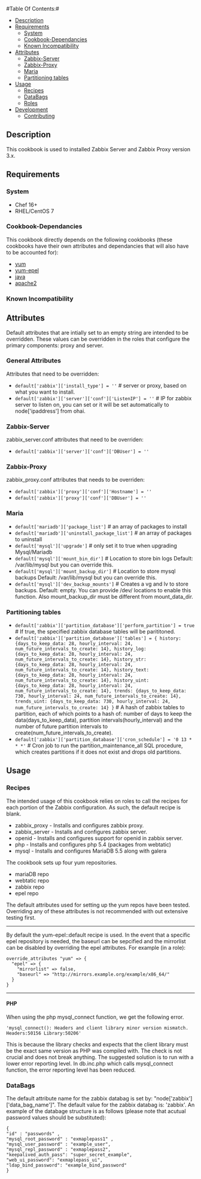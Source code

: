 #Table Of Contents:#
* [Description](#description)
* [Requirements](#requirements)
    * [System](#system)
    * [Cookbook-Dependancies](#cookbook-dependancies)
    * [Known Incompatibility](#Known-Incompatibility)
* [Attributes](#attributes)
    * [Zabbix-Server](#zabbix-server)
    * [Zabbix-Proxy](#zabbix-proxy)
    * [Maria](#maria)
    * [Partitioning tables](#partitioning-tables)
* [Usage](#usage)
    * [Recipes](#databags)
    * [DataBags](#databags)
    * [Roles](#roles)
* [Development](#development)
    * [Contributing](#contributing)

## Description ##

This cookbook is used to installed Zabbix Server and Zabbix Proxy version 3.x. 

## Requirements ##

### System ###
- Chef 16+
- RHEL/CentOS 7

### Cookbook-Dependancies ###
This cookbook directly depends on the following cookbooks (these cookbooks have their own attributes and dependancies that will also have to be accounted for):

* [yum][]
* [yum-epel][]
* [java][]
* [apache2][]

### Known Incompatibility ###

## Attributes ##

Default attributes that are intially set to an empty string are intended to be overridden. These values can be overridden in the roles that configure the primary components: proxy and server.

### General Attributes ###

Attributes that need to be overridden:

* `default['zabbix']['install_type'] = ''` # server or proxy, based on what you want to install.
* `default['zabbix']['server']['conf']['ListenIP'] = ''` # IP for zabbix server to listen on, you can set or it will be set automatically to node['ipaddress'] from ohai.

### Zabbix-Server ###

zabbix_server.conf attributes that need to be overriden:

* `default['zabbix']['server']['conf']['DBUser'] = ''`

### Zabbix-Proxy ###

zabbix_proxy.conf attributes that needs to be overriden:

* `default['zabbix']['proxy']['conf']['Hostname'] = ''`
* `default['zabbix']['proxy']['conf']['DBUser'] = ''`

### Maria ###
* `default['mariadb']['package_list']` # an array of packages to install
* `default['mariadb']['uninstall_package_list']` # an array of packages to uninstall
* `default['mysql']['upgrade']` # only set it to true when upgrading Mysql/Mariadb
* `default['mysql']['mount_bin_dir']` # Location to store bin logs Default: /var/lib/mysql but you can override this.
* `default['mysql']['mount_backup_dir']` # Location to store mysql backups Default: /var/lib/mysql but you can override this.
* `default['mysql']['dev_backup_mounts']` # Creates a vg and lv to store backups. Default: empty. You can provide /dev/ locations to enable this function. Also mount_backup_dir must be different from mount_data_dir. 

### Partitioning tables ###
* `default['zabbix']['partition_database']['perform_partition'] = true` # If true, the specified zabbix database tables will be parititoned.
* `default['zabbix']['partition_database']['tables'] = {
  history: {days_to_keep_data: 28, hourly_interval: 24, num_future_intervals_to_create: 14},
  history_log: {days_to_keep_data: 28, hourly_interval: 24, num_future_intervals_to_create: 14},
  history_str: {days_to_keep_data: 28, hourly_interval: 24, num_future_intervals_to_create: 14},
  history_text: {days_to_keep_data: 28, hourly_interval: 24, num_future_intervals_to_create: 14},
  history_uint: {days_to_keep_data: 28, hourly_interval: 24, num_future_intervals_to_create: 14},
  trends: {days_to_keep_data: 730, hourly_interval: 24, num_future_intervals_to_create: 14},
  trends_uint: {days_to_keep_data: 730, hourly_interval: 24, num_future_intervals_to_create: 14}
}` # A hash of zabbix tables to partition, each of which points to a hash of: number of days to keep the data(days_to_keep_data), partition intervals(hourly_interval) and the number of future partition intervals to create(num_future_intervals_to_create).
* `default['zabbix']['partition_database']['cron_schedule'] = '0 13 * * *'` # Cron job to run the partition_maintenance_all SQL procedure, which creates partitions if it does not exist and drops old partitions.

## Usage ##

### Recipes ###

The intended usage of this cookbook relies on roles to call the recipes for each portion of the Zabbix configuration. As such, the default recipe is blank.

* zabbix_proxy - Installs and configures zabbix proxy.
* zabbix_server - Installs and configures zabbix server.
* openid - Installs and configures support for openid in zabbix server.
* php - Installs and configures php 5.4 (packages from webtatic)
* mysql - Installs and configures MariaDB 5.5 along with galera

The cookbook sets up four yum repositories.

* mariaDB repo
* webtatic repo
* zabbix repo
* epel repo

The default attributes used for setting up the yum repos have been tested. Overriding any of these attributes is not recommended with out extensive testing first.
* * *
By default the yum-epel::default recipe is used. In the event that a specific epel repository is needed, the baseurl can be sepcified and the mirrorlist can be disabled by overriding the epel attributes. For example (in a role):
```
override_attributes "yum" => {
  "epel" => {
    "mirrorlist" => false,
    "baseurl" => "http://mirrors.example.org/example/x86_64/"
  }
}
```
* * *

#### PHP ####

When using the php mysql_connect function, we get the following error.

```
'mysql_connect(): Headers and client library minor version mismatch. Headers:50156 Library:50206'
```

This is because the library checks and expects that the client library must be the exact same version as PHP was compiled with. The check is not crucial and does not break anything. The suggested solution is to run with a lower error reporting level. In db.inc.php which calls mysql_connect function, the error reporting level has been reduced.

### DataBags ###

The default attribute name for the zabbix databag is set by: "node['zabbix']['data_bag_name']".  The default value for the zabbix databag is: 'zabbix'. An example of the databage structure is as follows (please note that acutual password values should be substituted):
```
{
"id" : "passwords" ,
"mysql_root_password" : "exmaplepass1" ,
"mysql_user_password" : "example_user",
"mysql_repl_password" : "exmaplepass2",
"keepalived_auth_pass": "super_secret_example",
"web_ui_password": "exmaplepass_ui",
"ldap_bind_password": "example_bind_password"
}
```

[yum]: https://github.com/opscode-cookbooks/yum
[yum-epel]: https://github.com/opscode-cookbooks/yum-epel
[java]: https://github.com/opscode-cookbooks/java
[apache2]: https://github.com/svanzoest-cookbooks/apache2/
